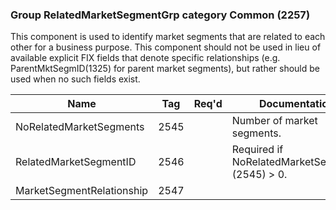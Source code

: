 ### Group RelatedMarketSegmentGrp category Common (2257)

This component is used to identify market segments that are related to each other for a business purpose. This component should not be used in lieu of available explicit FIX fields that denote specific relationships (e.g. ParentMktSegmID(1325) for parent market segments), but rather should be used when no such fields exist.

| Name                      | Tag  | Req'd | Documentation                                   |
|---------------------------|------|----------|-------------------------------------------------|
| NoRelatedMarketSegments   | 2545 |       | Number of market segments.                      |
| RelatedMarketSegmentID    | 2546 |       | Required if NoRelatedMarketSegments (2545) > 0. |
| MarketSegmentRelationship | 2547 |       |                                                 |

